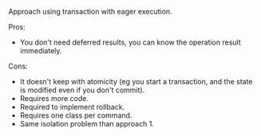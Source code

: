 Approach using transaction with eager execution.

Pros:
- You don't need deferred results, you can know the operation result immediately.

Cons:
- It doesn't keep with atomicity (eg you start a transaction, and the state is modified even if you don't commit).
- Requires more code.
- Required to implement rollback.
- Requires one class per command.
- Same isolation problem than approach 1.
